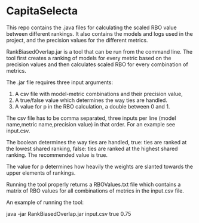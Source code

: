 # CapitaSelecta
This repo contains the .java files for calculating the scaled RBO value between different rankings. It also contains the models and logs used in the project, and the precision values for the different metrics.


RankBiasedOverlap.jar is a tool that can be run from the command line.
The tool first creates a ranking of models for every metric based on the precision values and then calculates scaled RBO for every combination of metrics.


The .jar file requires three input arguments:
1) A csv file with model-metric combinations and their precision value, 
2) A true/false value which determines the way ties are handled.
3) A value for p in the RBO calculation, a double between 0 and 1.

The csv file has to be comma separated, three inputs per line (model name,metric name,precision value) in that order. For an example see input.csv.

The boolean determines the way ties are handled, true: ties are ranked at the lowest shared ranking, false: ties are ranked at the highest shared ranking. The recommended value is true.

The value for p determines how heavily the weights are slanted towards the upper elements of rankings.

Running the tool properly returns a RBOValues.txt file which contains a matrix of RBO values for all combinations of metrics in the input.csv file.

An example of running the tool:

java -jar RankBiasedOverlap.jar input.csv true 0.75
